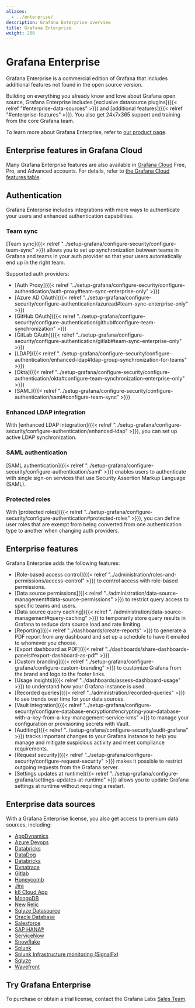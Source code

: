 ```yaml
---
aliases:
  - ../enterprise/
description: Grafana Enterprise overview
title: Grafana Enterprise
weight: 200
---
```


# Grafana Enterprise

Grafana Enterprise is a commercial edition of Grafana that includes additional features not found in the open source version.

Building on everything you already know and love about Grafana open source, Grafana Enterprise includes [exclusive datasource plugins]({{< relref "#enterprise-data-sources" >}}) and [additional features]({{< relref "#enterprise-features" >}}). You also get 24x7x365 support and training from the core Grafana team.

To learn more about Grafana Enterprise, refer to [our product page](/enterprise).

## Enterprise features in Grafana Cloud

Many Grafana Enterprise features are also available in [Grafana Cloud](/docs/grafana-cloud) Free, Pro, and Advanced accounts. For details, refer to [the Grafana Cloud features table](/pricing/#featuresTable).

## Authentication

Grafana Enterprise includes integrations with more ways to authenticate your users and enhanced authentication capabilities.

### Team sync

[Team sync]({{< relref "../setup-grafana/configure-security/configure-team-sync" >}}) allows you to set up synchronization between teams in Grafana and teams in your auth provider so that your users automatically end up in the right team.

Supported auth providers:

- [Auth Proxy]({{< relref "../setup-grafana/configure-security/configure-authentication/auth-proxy#team-sync-enterprise-only" >}})
- [Azure AD OAuth]({{< relref "../setup-grafana/configure-security/configure-authentication/azuread#team-sync-enterprise-only" >}})
- [GitHub OAuth]({{< relref "../setup-grafana/configure-security/configure-authentication/github#configure-team-synchronization" >}})
- [GitLab OAuth]({{< relref "../setup-grafana/configure-security/configure-authentication/gitlab#team-sync-enterprise-only" >}})
- [LDAP]({{< relref "../setup-grafana/configure-security/configure-authentication/enhanced-ldap#ldap-group-synchronization-for-teams" >}})
- [Okta]({{< relref "../setup-grafana/configure-security/configure-authentication/okta#configure-team-synchronization-enterprise-only" >}})
- [SAML]({{< relref "../setup-grafana/configure-security/configure-authentication/saml#configure-team-sync" >}})

### Enhanced LDAP integration

With [enhanced LDAP integration]({{< relref "../setup-grafana/configure-security/configure-authentication/enhanced-ldap" >}}), you can set up active LDAP synchronization.

### SAML authentication

[SAML authentication]({{< relref "../setup-grafana/configure-security/configure-authentication/saml" >}}) enables users to authenticate with single sign-on services that use Security Assertion Markup Language (SAML).

### Protected roles

With [protected roles]({{< relref "../setup-grafana/configure-security/configure-authentication#protected-roles" >}}), you can define user roles that are exempt from being converted from one authentication type to another when changing auth providers.

## Enterprise features

Grafana Enterprise adds the following features:

- [Role-based access control]({{< relref "../administration/roles-and-permissions/access-control" >}}) to control access with role-based permissions.
- [Data source permissions]({{< relref "../administration/data-source-management#data-source-permissions" >}}) to restrict query access to specific teams and users.
- [Data source query caching]({{< relref "../administration/data-source-management#query-caching" >}}) to temporarily store query results in Grafana to reduce data source load and rate limiting.
- [Reporting]({{< relref "../dashboards/create-reports" >}}) to generate a PDF report from any dashboard and set up a schedule to have it emailed to whomever you choose.
- [Export dashboard as PDF]({{< relref "../dashboards/share-dashboards-panels#export-dashboard-as-pdf" >}})
- [Custom branding]({{< relref "../setup-grafana/configure-grafana/configure-custom-branding" >}}) to customize Grafana from the brand and logo to the footer links.
- [Usage insights]({{< relref "../dashboards/assess-dashboard-usage" >}}) to understand how your Grafana instance is used.
- [Recorded queries]({{< relref "../administration/recorded-queries" >}}) to see trends over time for your data sources.
- [Vault integration]({{< relref "../setup-grafana/configure-security/configure-database-encryption#encrypting-your-database-with-a-key-from-a-key-management-service-kms" >}}) to manage your configuration or provisioning secrets with Vault.
- [Auditing]({{< relref "../setup-grafana/configure-security/audit-grafana" >}}) tracks important changes to your Grafana instance to help you manage and mitigate suspicious activity and meet compliance requirements.
- [Request security]({{< relref "../setup-grafana/configure-security/configure-request-security" >}}) makes it possible to restrict outgoing requests from the Grafana server.
- [Settings updates at runtime]({{< relref "../setup-grafana/configure-grafana/settings-updates-at-runtime" >}}) allows you to update Grafana settings at runtime without requiring a restart.

## Enterprise data sources

With a Grafana Enterprise license, you also get access to premium data sources, including:

- [AppDynamics](/grafana/plugins/dlopes7-appdynamics-datasource)
- [Azure Devops](/grafana/plugins/grafana-azuredevops-datasource)
- [Databricks](/grafana/plugins/grafana-databricks-datasource)
- [DataDog](/grafana/plugins/grafana-datadog-datasource)
- [Databricks](/grafana/plugins/grafana-databricks-datasource/)
- [Dynatrace](/grafana/plugins/grafana-dynatrace-datasource)
- [Gitlab](/grafana/plugins/grafana-gitlab-datasource)
- [Honeycomb](/grafana/plugins/grafana-honeycomb-datasource)
- [Jira](/grafana/plugins/grafana-jira-datasource)
- [k6 Cloud App](/grafana/plugins/grafana-k6-app)
- [MongoDB](/grafana/plugins/grafana-mongodb-datasource)
- [New Relic](/grafana/plugins/grafana-newrelic-datasource)
- [Sqlyze Datasource](/grafana/plugins/grafana-odbc-datasource)
- [Oracle Database](/grafana/plugins/grafana-oracle-datasource)
- [Salesforce](/grafana/plugins/grafana-salesforce-datasource)
- [SAP HANA®](/grafana/plugins/grafana-saphana-datasource)
- [ServiceNow](/grafana/plugins/grafana-servicenow-datasource)
- [Snowflake](/grafana/plugins/grafana-snowflake-datasource)
- [Splunk](/grafana/plugins/grafana-splunk-datasource)
- [Splunk Infrastructure monitoring (SignalFx)](/grafana/plugins/grafana-splunk-monitoring-datasource)
- [Sqlyze](/grafana/plugins/grafana-odbc-datasource/)
- [Wavefront](/grafana/plugins/grafana-wavefront-datasource)

## Try Grafana Enterprise

To purchase or obtain a trial license, contact the Grafana Labs [Sales Team](/contact?about=support&topic=Grafana%20Enterprise).
